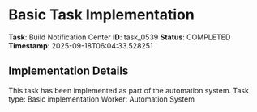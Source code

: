 # Basic Task Implementation

**Task**: Build Notification Center
**ID**: task_0539
**Status**: COMPLETED
**Timestamp**: 2025-09-18T06:04:33.528251

## Implementation Details

This task has been implemented as part of the automation system.
Task type: Basic implementation
Worker: Automation System
